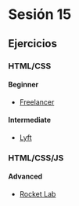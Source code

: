 # Sesión 15

## Ejercicios

### HTML/CSS

#### Beginner

- [Freelancer](../exercises/freelancer-web/README.md)

#### Intermediate

- [Lyft](../exercises/lyft-web/README.md)

### HTML/CSS/JS

#### Advanced

- [Rocket Lab](../exercises/rocket-lab-web/README.md)
